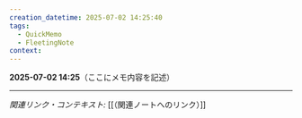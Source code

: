 ```yaml
---
creation_datetime: 2025-07-02 14:25:40
tags:
  - QuickMemo
  - FleetingNote
context:
---
```


**2025-07-02 14:25**（ここにメモ内容を記述）

---

*関連リンク・コンテキスト:* [[（関連ノートへのリンク）]]